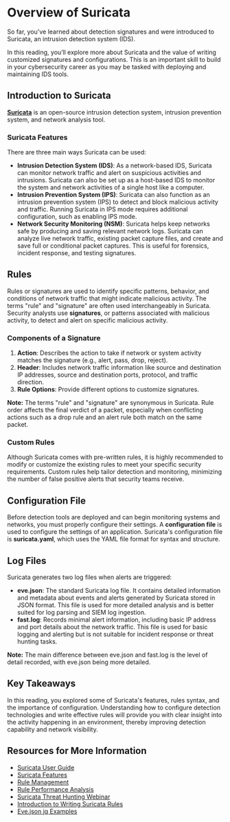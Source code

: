 # Overview of Suricata

So far, you've learned about detection signatures and were introduced to Suricata, an intrusion detection system (IDS).

In this reading, you’ll explore more about Suricata and the value of writing customized signatures and configurations. This is an important skill to build in your cybersecurity career as you may be tasked with deploying and maintaining IDS tools.

## Introduction to Suricata

[**Suricata**](https://suricata.io/) is an open-source intrusion detection system, intrusion prevention system, and network analysis tool.

### **Suricata Features**

There are three main ways Suricata can be used:

- **Intrusion Detection System (IDS)**: As a network-based IDS, Suricata can monitor network traffic and alert on suspicious activities and intrusions. Suricata can also be set up as a host-based IDS to monitor the system and network activities of a single host like a computer.
- **Intrusion Prevention System (IPS)**: Suricata can also function as an intrusion prevention system (IPS) to detect and block malicious activity and traffic. Running Suricata in IPS mode requires additional configuration, such as enabling IPS mode.
- **Network Security Monitoring (NSM)**: Suricata helps keep networks safe by producing and saving relevant network logs. Suricata can analyze live network traffic, existing packet capture files, and create and save full or conditional packet captures. This is useful for forensics, incident response, and testing signatures.

## Rules

Rules or signatures are used to identify specific patterns, behavior, and conditions of network traffic that might indicate malicious activity. The terms "rule" and "signature" are often used interchangeably in Suricata. Security analysts use **signatures**, or patterns associated with malicious activity, to detect and alert on specific malicious activity.

### **Components of a Signature**

1. **Action**: Describes the action to take if network or system activity matches the signature (e.g., alert, pass, drop, reject).
2. **Header**: Includes network traffic information like source and destination IP addresses, source and destination ports, protocol, and traffic direction.
3. **Rule Options**: Provide different options to customize signatures.

**Note:** The terms "rule" and "signature" are synonymous in Suricata. Rule order affects the final verdict of a packet, especially when conflicting actions such as a drop rule and an alert rule both match on the same packet.

### **Custom Rules**

Although Suricata comes with pre-written rules, it is highly recommended to modify or customize the existing rules to meet your specific security requirements. Custom rules help tailor detection and monitoring, minimizing the number of false positive alerts that security teams receive.

## Configuration File

Before detection tools are deployed and can begin monitoring systems and networks, you must properly configure their settings. A **configuration file** is used to configure the settings of an application. Suricata's configuration file is **suricata.yaml**, which uses the YAML file format for syntax and structure.

## Log Files

Suricata generates two log files when alerts are triggered:

- **eve.json**: The standard Suricata log file. It contains detailed information and metadata about events and alerts generated by Suricata stored in JSON format. This file is used for more detailed analysis and is better suited for log parsing and SIEM log ingestion.
- **fast.log**: Records minimal alert information, including basic IP address and port details about the network traffic. This file is used for basic logging and alerting but is not suitable for incident response or threat hunting tasks.

**Note:** The main difference between eve.json and fast.log is the level of detail recorded, with eve.json being more detailed.

## Key Takeaways

In this reading, you explored some of Suricata's features, rules syntax, and the importance of configuration. Understanding how to configure detection technologies and write effective rules will provide you with clear insight into the activity happening in an environment, thereby improving detection capability and network visibility.

## Resources for More Information

- [Suricata User Guide](https://suricata.readthedocs.io/en/latest/index.html#)
- [Suricata Features](https://suricata.io/features/)
- [Rule Management](https://suricata.readthedocs.io/en/latest/rule-management/suricata-update.html)
- [Rule Performance Analysis](https://suricata.readthedocs.io/en/latest/configuration/suricata-yaml.html#engine-analysis-and-profiling)
- [Suricata Threat Hunting Webinar](https://youtu.be/kaDGolhTu94)
- [Introduction to Writing Suricata Rules](https://youtu.be/tvoqFBVSShA)
- [Eve.json jq Examples](https://suricata.readthedocs.io/en/latest/output/eve/eve-json-examplesjq.html)